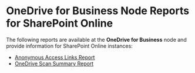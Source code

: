 # OneDrive for Business Node Reports for SharePoint Online

The following reports are available at the **OneDrive for Business** node and provide information
for SharePoint Online instances:

- [Anonymous Access Links Report](anonymousaccesslinks.md)
- [OneDrive Scan Summary Report](onedrivescansummary.md)
